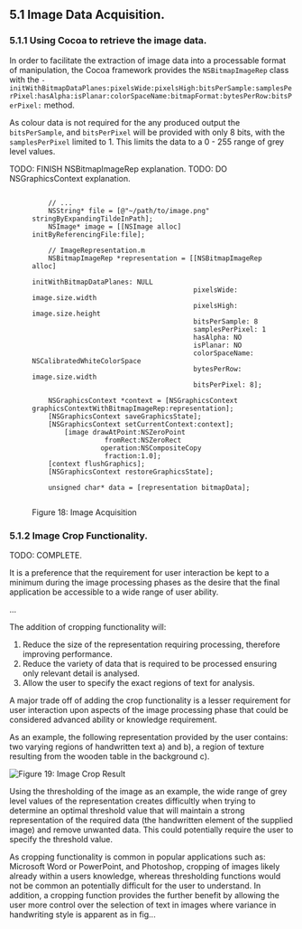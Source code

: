 
## 5.1 Image Data Acquisition.

### 5.1.1 Using Cocoa to retrieve the image data.

In order to facilitate the extraction of image data into a processable format of manipulation, the Cocoa framework provides the `NSBitmapImageRep` class with the `- initWithBitmapDataPlanes:pixelsWide:pixelsHigh:bitsPerSample:samplesPerPixel:hasAlpha:isPlanar:colorSpaceName:bitmapFormat:bytesPerRow:bitsPerPixel:` method.

As colour data is not required for the any produced output the `bitsPerSample`, and `bitsPerPixel` will be provided with only 8 bits, with the `samplesPerPixel` limited to 1. This limits the data to a 0 - 255 range of grey level values. 

<div class="hide">
    TODO: FINISH NSBitmapImageRep explanation.
    TODO: DO NSGraphicsContext explanation.
</div>

<figure>

```

    // ...
    NSString* file = [@"~/path/to/image.png" stringByExpandingTildeInPath];
    NSImage* image = [[NSImage alloc] initByReferencingFile:file];

    // ImageRepresentation.m
    NSBitmapImageRep *representation = [[NSBitmapImageRep alloc]
                                        initWithBitmapDataPlanes: NULL
                                        pixelsWide: image.size.width
                                        pixelsHigh: image.size.height
                                        bitsPerSample: 8
                                        samplesPerPixel: 1
                                        hasAlpha: NO
                                        isPlanar: NO
                                        colorSpaceName: NSCalibratedWhiteColorSpace
                                        bytesPerRow: image.size.width
                                        bitsPerPixel: 8];
    
    NSGraphicsContext *context = [NSGraphicsContext graphicsContextWithBitmapImageRep:representation];
    [NSGraphicsContext saveGraphicsState];
    [NSGraphicsContext setCurrentContext:context];
        [image drawAtPoint:NSZeroPoint
                  fromRect:NSZeroRect
                 operation:NSCompositeCopy
                  fraction:1.0];
    [context flushGraphics];
    [NSGraphicsContext restoreGraphicsState];
    
    unsigned char* data = [representation bitmapData];


```

<figcaption>Figure 18: Image Acquisition</figcaption>
</figure>


### 5.1.2 Image Crop Functionality.

<div class="hide">
    TODO: COMPLETE.
</div>

It is a preference that the requirement for user interaction be kept to a minimum during the image processing phases as the desire that the final application be accessible to a wide range of user ability. 

...

The addition of cropping functionality will:
1. Reduce the size of the representation requiring processing, therefore improving performance.
2. Reduce the variety of data that is required to be processed ensuring only relevant detail is analysed.
3. Allow the user to specify the exact regions of text for analysis.

A major trade off of adding the crop functionality is a lesser requirement for user interaction upon aspects of the image processing phase that could be considered advanced ability or knowledge requirement.

As an example, the following representation provided by the user contains: two varying regions of handwritten text a) and b), a region of texture resulting from the wooden table in the background c).

![Figure 19: Image Crop Result ]()

Using the thresholding of the image as an example, the wide range of grey level values of the representation creates difficultly when trying to determine an optimal threshold value that will maintain a strong representation of the required data (the handwritten element of the supplied image) and remove unwanted data. This could potentially require the user to specify the threshold value.

As cropping functionality is common in popular applications such as: Microsoft Word or PowerPoint, and Photoshop, cropping of images likely already within a users knowledge, whereas thresholding functions would not be common an potentially difficult for the user to understand. In addition, a cropping function provides the further benefit by allowing the user more control over the selection of text in images where variance in handwriting style is apparent as in fig...

